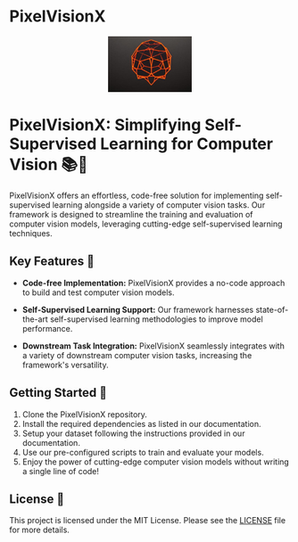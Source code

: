 # PixelVisionX

<p align="center">
  <img src="vis_imgs/logo.jpeg" alt="pixelVision" img width="150" img height="100">
</p>


# PixelVisionX: Simplifying Self-Supervised Learning for Computer Vision 📚🤖

PixelVisionX offers an effortless, code-free solution for implementing self-supervised learning alongside a variety of computer vision tasks. Our framework is designed to streamline the training and evaluation of computer vision models, leveraging cutting-edge self-supervised learning techniques. 

## Key Features 🌟

- **Code-free Implementation:** PixelVisionX provides a no-code approach to build and test computer vision models.

- **Self-Supervised Learning Support:** Our framework harnesses state-of-the-art self-supervised learning methodologies to improve model performance.

- **Downstream Task Integration:** PixelVisionX seamlessly integrates with a variety of downstream computer vision tasks, increasing the framework's versatility.

## Getting Started 🚀

1. Clone the PixelVisionX repository.
2. Install the required dependencies as listed in our documentation.
3. Setup your dataset following the instructions provided in our documentation.
4. Use our pre-configured scripts to train and evaluate your models.
5. Enjoy the power of cutting-edge computer vision models without writing a single line of code!

## License 📄

This project is licensed under the MIT License. Please see the [LICENSE](./LICENSE) file for more details.
